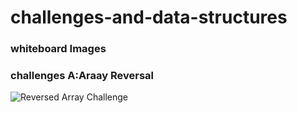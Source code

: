 # challenges-and-data-structures

### whiteboard Images

### challenges A:Araay Reversal

![Reversed Array Challenge](./flowchart_1.jpg)
